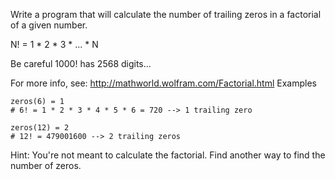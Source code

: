 Write a program that will calculate the number of trailing zeros in a factorial of a given number.

N! = 1 * 2 * 3 *  ... * N

Be careful 1000! has 2568 digits...

For more info, see: http://mathworld.wolfram.com/Factorial.html
Examples

    zeros(6) = 1
    # 6! = 1 * 2 * 3 * 4 * 5 * 6 = 720 --> 1 trailing zero

    zeros(12) = 2
    # 12! = 479001600 --> 2 trailing zeros

Hint: You're not meant to calculate the factorial. Find another way to find the number of zeros.
